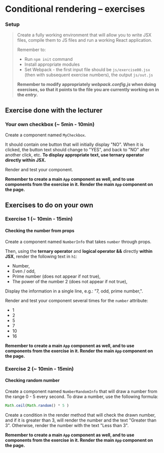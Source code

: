 # Conditional rendering &ndash; exercises

### Setup

> Create a fully working environment that will allow you to write JSX files, compile them to JS files and run a working React application.
>
> Remember to:
> - Run ```npm init``` command
> - Install appropriate modules
> - Set Webpack - the first input file should be `js/exercise00.jsx` (then with subsequent exercise numbers), the output `js/out.js`
>
> **Remember to modify appropriately _webpack.config.js_ when doing exercises, so that it points to the file you are currently working on in the _entry_.**


## Exercise done with the lecturer

### Your own checkbox (~ 5min - 10min)

Create a component named `MyCheckbox`.

It should contain one button that will initially display "NO". When it is clicked, the button text should change to "YES", and back to "NO" after another click, etc. **To display appropriate text, use ternary operator directly within JSX.**

Render and test your component.

**Remember to create a main `App` component as well, and to use components from the exercise in it. Render the main `App` component on the page.**


## Exercises to do on your own

### Exercise 1 (~ 10min - 15min)
#### Checking the number from props

Create a component named  `NumberInfo` that takes `number` through props.

Then, using the **ternary operator** and **logical operator &&** directly **within JSX**, render the following text in `h1`:

- Number,
- Even / odd,
- Prime number (does not appear if not true),
- The power of the number 2 (does not appear if not true),

Display the information in a single line, e.g.:
"7, odd, prime number,".

Render and test your component several times for the `number` attribute:
- 1
- 2
- 5
- 7
- 10
- 16

**Remember to create a main `App` component as well, and to use components from the exercise in it. Render the main `App` component on the page.**

### Exercise 2 (~ 10min - 15min)
#### Checking random number

Create a component named `NumberRandomInfo` that will draw a number from the range 0 - 5 every second. To draw a number, use the following formula:

```JavaScript
Math.ceil(Math.random() * 5 )
```
Create a condition in the render method that will check the drawn number, and if it is greater than 3, will render the number and the text "Greater than 3". Otherwise, render the number with the text "Less than 3".

**Remember to create a main `App` component as well, and to use components from the exercise in it. Render the main `App` component on the page.**
